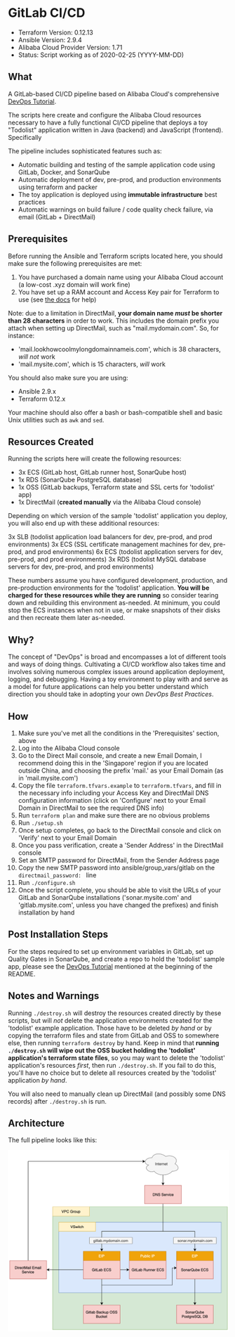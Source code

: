 # GitLab CI/CD

- Terraform Version: 0.12.13
- Ansible Version: 2.9.4
- Alibaba Cloud Provider Version: 1.71
- Status: Script working as of 2020-02-25 (YYYY-MM-DD)

## What

A GitLab-based CI/CD pipeline based on Alibaba Cloud's comprehensive [DevOps Tutorial](https://alibabacloud-howto.github.io/devops/).

The scripts here create and configure the Alibaba Cloud resources necessary to have a fully functional CI/CD pipeline that deploys a toy "Todolist" application written in Java (backend) and JavaScript (frontend). Specifically 

The pipeline includes sophisticated features such as:
- Automatic building and testing of the sample application code using GitLab, Docker, and SonarQube
- Automatic deployment of dev, pre-prod, and production environments using terraform and packer
- The toy application is deployed using **immutable infrastructure** best practices
- Automatic warnings on build failure / code quality check failure, via email (GitLab + DirectMail)

## Prerequisites

Before running the Ansible and Terraform scripts located here, you should make sure the following prerequisites are met:

1. You have purchased a domain name using your Alibaba Cloud account (a low-cost .xyz domain will work fine)
2. You have set up a RAM account and Access Key pair for Terraform to use (see [the docs](https://www.alibabacloud.com/help/doc-detail/121941.htm) for help)

Note: due to a limitation in DirectMail, **your domain name *must* be shorter than 28 characters** in order to work. This includes the domain prefix you attach when setting up DirectMail, such as "mail.mydomain.com". So, for instance:

- 'mail.lookhowcoolmylongdomainnameis.com', which is 38 characters, *will not* work
- 'mail.mysite.com', which is 15 characters, *will* work

You should also make sure you are using:

- Ansible 2.9.x
- Terraform 0.12.x

Your machine should also offer a bash or bash-compatible shell and basic Unix utilities such as `awk` and `sed`. 

## Resources Created

Running the scripts here will create the following resources:

- 3x ECS (GitLab host, GitLab runner host, SonarQube host)
- 1x RDS (SonarQube PostgreSQL database)
- 1x OSS (GitLab backups, Terraform state and SSL certs for 'todolist' app)
- 1x DirectMail (**created manually** via the Alibaba Cloud console)

Depending on which version of the sample 'todolist' application you deploy, you will also end up with these additional resources:

3x SLB (todolist application load balancers for dev, pre-prod, and prod environments)
3x ECS (SSL certificate management machines for dev, pre-prod, and prod environments)
6x ECS (todolist application servers for dev, pre-prod, and prod environments)
3x RDS (todolist MySQL database servers for dev, pre-prod, and prod environments)

These numbers assume you have configured development, production, and pre-production environments for the 'todolist' application. **You will be charged for these resources while they are running** so consider tearing down and rebuilding this environment as-needed. At minimum, you could stop the ECS instances when not in use, or make snapshots of their disks and then recreate them later as-needed.

## Why?

The concept of "DevOps" is broad and encompasses a lot of different tools and ways of doing things. Cultivating a CI/CD workflow also takes time and involves solving numerous complex issues around application deployment, logging, and debugging. Having a toy environment to play with and serve as a model for future applications can help you better understand which direction you should take in adopting your own *DevOps Best Practices*.

## How

1. Make sure you've met all the conditions in the 'Prerequisites' section, above
2. Log into the Alibaba Cloud console
3. Go to the Direct Mail console, and create a new Email Domain, I recommend doing this in the 'Singapore' region if you are located outside China, and choosing the prefix 'mail.' as your Email Domain (as in 'mail.mysite.com')
4. Copy the file `terraform.tfvars.example` to `terraform.tfvars`, and fill in the necessary info including your Access Key and DirectMail DNS configuration information (click on 'Configure' next to your Email Domain in DirectMail to see the required DNS info)
5. Run `terraform plan` and make sure there are no obvious problems
6. Run `./setup.sh`
7. Once setup completes, go back to the DirectMail console and click on 'Verify' next to your Email Domain
8. Once you pass verification, create a 'Sender Address' in the DirectMail console
9. Set an SMTP password for DirectMail, from the Sender Address page
10. Copy the new SMTP password into ansible/group_vars/gitlab on the `directmail_password: ` line
11. Run `./configure.sh`
12. Once the script complete, you should be able to visit the URLs of your GitLab and SonarQube installations ('sonar.mysite.com' and 'gitlab.mysite.com', unless you have changed the prefixes) and finish installation by hand

## Post Installation Steps

For the steps required to set up environment variables in GitLab, set up Quality Gates in SonarQube, and create a repo to hold the 'todolist' sample app, please see the [DevOps Tutorial](https://alibabacloud-howto.github.io/devops/) mentioned at the beginning of the README.

## Notes and Warnings

Running `./destroy.sh` will destroy the resources created directly by these scripts, but will *not* delete the application environments created for the 'todolist' example application. Those have to be deleted *by hand* or by copying the terraform files and state from GitLab and OSS to somewhere else, then running `terraform destroy` by hand. Keep in mind that **running `./destroy.sh` will wipe out the OSS bucket holding the 'todolist' application's terraform state files**, so you may want to delete the 'todolist' application's resources *first*, then run `./destroy.sh`. If you fail to do this, you'll have no choice but to delete all resources created by the 'todolist' application *by hand*. 

You will also need to manually clean up DirectMail (and possibly some DNS records) after `./destroy.sh` is run. 

## Architecture

The full pipeline looks like this:

![DevOps Architecture](diagrams/gitlab-ci-cd.png)
